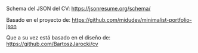 Schema del JSON del CV:
https://jsonresume.org/schema/

Basado en el proyecto de:
https://github.com/midudev/minimalist-portfolio-json

Que a su vez está basado en el diseño de:
https://github.com/BartoszJarocki/cv